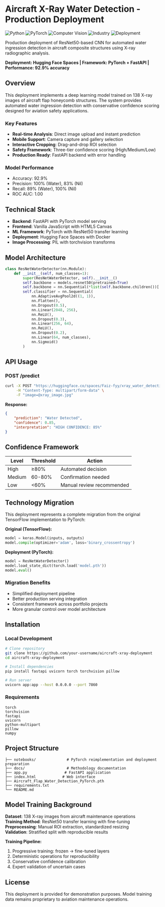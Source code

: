 # Aircraft X-Ray Water Detection - Production Deployment

![Python](https://img.shields.io/badge/Python-3.8+-blue) ![PyTorch](https://img.shields.io/badge/PyTorch-2.x-red) ![Computer Vision](https://img.shields.io/badge/CV-CNN-orange) ![Industry](https://img.shields.io/badge/Industry-Aviation-darkblue) ![Deployment](https://img.shields.io/badge/Deploy-HuggingFace-yellow)

Production deployment of ResNet50-based CNN for automated water ingression detection in aircraft composite structures using X-ray radiographic analysis.

**Deployment: Hugging Face Spaces | Framework: PyTorch + FastAPI | Performance: 92.9% accuracy**

## Overview

This deployment implements a deep learning model trained on 138 X-ray images of aircraft flap honeycomb structures. The system provides automated water ingression detection with conservative confidence scoring designed for aviation safety applications.

### Key Features
- **Real-time Analysis**: Direct image upload and instant prediction
- **Mobile Support**: Camera capture and gallery selection
- **Interactive Cropping**: Drag-and-drop ROI selection
- **Safety Framework**: Three-tier confidence scoring (High/Medium/Low)
- **Production Ready**: FastAPI backend with error handling

### Model Performance
- Accuracy: 92.9%
- Precision: 100% (Water), 83% (Nil)  
- Recall: 89% (Water), 100% (Nil)
- ROC AUC: 1.00

## Technical Stack

- **Backend**: FastAPI with PyTorch model serving
- **Frontend**: Vanilla JavaScript with HTML5 Canvas
- **ML Framework**: PyTorch with ResNet50 transfer learning
- **Deployment**: Hugging Face Spaces with Docker
- **Image Processing**: PIL with torchvision transforms

## Model Architecture

```python
class ResNetWaterDetector(nn.Module):
    def __init__(self, num_classes=1):
        super(ResNetWaterDetector, self).__init__()
        self.backbone = models.resnet50(pretrained=True)
        self.backbone = nn.Sequential(*list(self.backbone.children())[:-1])
        self.classifier = nn.Sequential(
            nn.AdaptiveAvgPool2d((1, 1)),
            nn.Flatten(),
            nn.Dropout(0.5),
            nn.Linear(2048, 256),
            nn.ReLU(),
            nn.Dropout(0.3),
            nn.Linear(256, 64),
            nn.ReLU(),
            nn.Dropout(0.2),
            nn.Linear(64, num_classes),
            nn.Sigmoid()
        )
```

## API Usage

### POST /predict
```bash
curl -X POST "https://huggingface.co/spaces/Faiz-fyy/xray_water_detection/predict" \
     -H "Content-Type: multipart/form-data" \
     -F "image=@xray_image.jpg"
```

**Response:**
```json
{
    "prediction": "Water Detected",
    "confidence": 0.85,
    "interpretation": "HIGH CONFIDENCE: 85%"
}
```

## Confidence Framework

| Level | Threshold | Action |
|-------|-----------|--------|
| High | ≥80% | Automated decision |
| Medium | 60-80% | Confirmation needed |
| Low | <60% | Manual review recommended |

## Technology Migration

This deployment represents a complete migration from the original TensorFlow implementation to PyTorch:

**Original (TensorFlow):**
```python
model = keras.Model(inputs, outputs)
model.compile(optimizer='adam', loss='binary_crossentropy')
```

**Deployment (PyTorch):**
```python
model = ResNetWaterDetector()
model.load_state_dict(torch.load('model.pth'))
model.eval()
```

### Migration Benefits
- Simplified deployment pipeline
- Better production serving integration
- Consistent framework across portfolio projects
- More granular control over model architecture

## Installation

### Local Development
```bash
# Clone repository
git clone https://github.com/your-username/aircraft-xray-deployment
cd aircraft-xray-deployment

# Install dependencies
pip install fastapi uvicorn torch torchvision pillow

# Run server
uvicorn app:app --host 0.0.0.0 --port 7860
```

### Requirements
```
torch
torchvision
fastapi
uvicorn
python-multipart
pillow
numpy
```

## Project Structure

```
├── notebooks/              # PyTorch reimplementation and deployment preparation
├── docs/                   # Methodology documentation
├── app.py                 # FastAPI application
├── index.html            # Web interface
├── Aircraft_Flap_Water_Detection_PyTorch.pth
├── requirements.txt
└── README.md
```

## Model Training Background

**Dataset**: 138 X-ray images from aircraft maintenance operations  
**Training Method**: ResNet50 transfer learning with fine-tuning  
**Preprocessing**: Manual ROI extraction, standardized resizing  
**Validation**: Stratified split with reproducible results  

**Training Pipeline:**
1. Progressive training: frozen → fine-tuned layers
2. Deterministic operations for reproducibility  
3. Conservative confidence calibration
4. Expert validation of uncertain cases

## License

This deployment is provided for demonstration purposes. Model training data remains proprietary to aviation maintenance operations.
